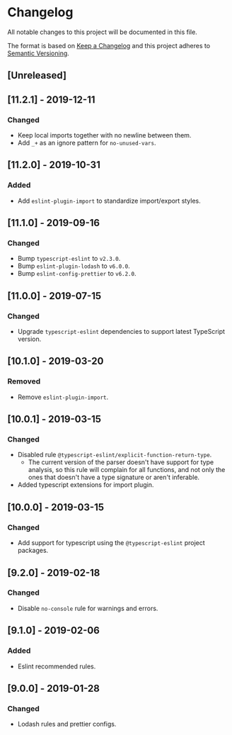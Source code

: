 # Changelog

All notable changes to this project will be documented in this file.

The format is based on [Keep a Changelog](http://keepachangelog.com/en/1.0.0/)
and this project adheres to [Semantic Versioning](http://semver.org/spec/v2.0.0.html).

## [Unreleased]

## [11.2.1] - 2019-12-11
### Changed

- Keep local imports together with no newline between them.
- Add `_+` as an ignore pattern for `no-unused-vars`.

## [11.2.0] - 2019-10-31

### Added

- Add `eslint-plugin-import` to standardize import/export styles.

## [11.1.0] - 2019-09-16
### Changed
- Bump `typescript-eslint` to `v2.3.0`.
- Bump `eslint-plugin-lodash` to `v6.0.0`.
- Bump `eslint-config-prettier` to `v6.2.0`.

## [11.0.0] - 2019-07-15
### Changed
- Upgrade `typescript-eslint` dependencies to support latest TypeScript version.

## [10.1.0] - 2019-03-20
### Removed
- Remove `eslint-plugin-import`.

## [10.0.1] - 2019-03-15
### Changed
- Disabled rule `@typescript-eslint/explicit-function-return-type`.
  - The current version of the parser doesn't have support for type analysis, so this rule will
  complain for all functions, and not only the ones that doesn't have a type signature or aren't
  inferable.
- Added typescript extensions for import plugin.

## [10.0.0] - 2019-03-15
### Changed
- Add support for typescript using the `@typescript-eslint` project packages.

## [9.2.0] - 2019-02-18
### Changed
- Disable `no-console` rule for warnings and errors.

## [9.1.0] - 2019-02-06
### Added
- Eslint recommended rules.

## [9.0.0] - 2019-01-28
### Changed
- Lodash rules and prettier configs.
